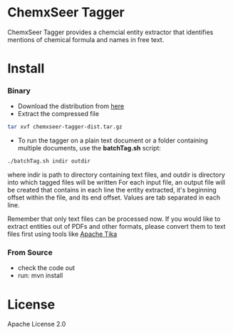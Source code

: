ChemxSeer Tagger
============================
ChemxSeer Tagger provides a chemcial entity extractor that identifies
mentions of chemical formula and names in free text. 

# Install
### Binary
- Download the distribution from [here](http://www.personal.psu.edu/mxk479/chemxseer/chemxseer-tagger-dist.tar.gz)
- Extract the compressed file 
```bash
tar xvf chemxseer-tagger-dist.tar.gz
```
- To run the tagger on a plain text document or a folder containing multiple documents, use the **batchTag.sh** script:
```bash
./batchTag.sh indir outdir
```
where indir is path to directory containing text files, and outdir is directory into which tagged files will be written
For each input file, an output file will be created that contains in each line the entity extracted, it's beginning offset within the file, and its end offset. Values are tab separated in each line.

Remember that only text files can be processed now. If you would like to extract entities out of PDFs and other formats, please convert them to text files first using tools like [Apache Tika](http://tika.apache.org/)

### From Source
- check the code out
- run: mvn install

# License
Apache License 2.0
